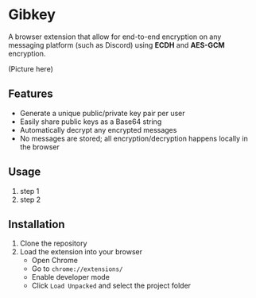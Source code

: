 # Gibkey

A browser extension that allow for end-to-end encryption on any messaging platform (such as Discord) using **ECDH** and **AES-GCM** encryption.  

(Picture here)

## Features

- Generate a unique public/private key pair per user
- Easily share public keys as a Base64 string
- Automatically decrypt any encrypted messages
- No messages are stored; all encryption/decryption happens locally in the browser

## Usage

1. step 1
2. step 2

## Installation

1. Clone the repository
2. Load the extension into your browser
    - Open Chrome
    - Go to `chrome://extensions/`
    - Enable developer mode
    - Click `Load Unpacked` and select the project folder
